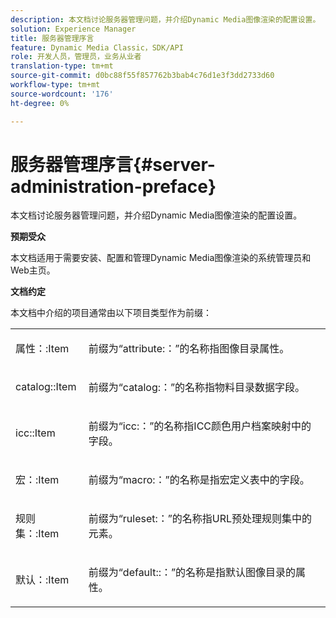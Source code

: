 ```yaml
---
description: 本文档讨论服务器管理问题，并介绍Dynamic Media图像渲染的配置设置。
solution: Experience Manager
title: 服务器管理序言
feature: Dynamic Media Classic，SDK/API
role: 开发人员，管理员，业务从业者
translation-type: tm+mt
source-git-commit: d0bc88f55f857762b3bab4c76d1e3f3dd2733d60
workflow-type: tm+mt
source-wordcount: '176'
ht-degree: 0%

---
```



# 服务器管理序言{#server-administration-preface}

本文档讨论服务器管理问题，并介绍Dynamic Media图像渲染的配置设置。

**预期受众**

本文档适用于需要安装、配置和管理Dynamic Media图像渲染的系统管理员和Web主页。

**文档约定**

本文档中介绍的项目通常由以下项目类型作为前缀：

<table id="simpletable_E96BA470B3CE4266A9E6ED0440A56C40"> 
 <tr class="strow"> 
  <td class="stentry"> <p>属性：:Item </p></td> 
  <td class="stentry"> <p>前缀为“attribute:：”的名称指图像目录属性。 </p></td> 
 </tr> 
 <tr class="strow"> 
  <td class="stentry"> <p>catalog::Item </p></td> 
  <td class="stentry"> <p>前缀为“catalog:：”的名称指物料目录数据字段。 </p></td> 
 </tr> 
 <tr class="strow"> 
  <td class="stentry"> <p>icc::Item </p></td> 
  <td class="stentry"> <p>前缀为“icc:：”的名称指ICC颜色用户档案映射中的字段。 </p></td> 
 </tr> 
 <tr class="strow"> 
  <td class="stentry"> <p>宏：:Item </p></td> 
  <td class="stentry"> <p>前缀为“macro:：”的名称是指宏定义表中的字段。 </p></td> 
 </tr> 
 <tr class="strow"> 
  <td class="stentry"> <p>规则集：:Item </p></td> 
  <td class="stentry"> <p>前缀为“ruleset:：”的名称指URL预处理规则集中的元素。 </p></td> 
 </tr> 
 <tr class="strow"> 
  <td class="stentry"> <p>默认：:Item </p></td> 
  <td class="stentry"> <p>前缀为“default::：”的名称是指默认图像目录的属性。 </p></td> 
 </tr> 
</table>

